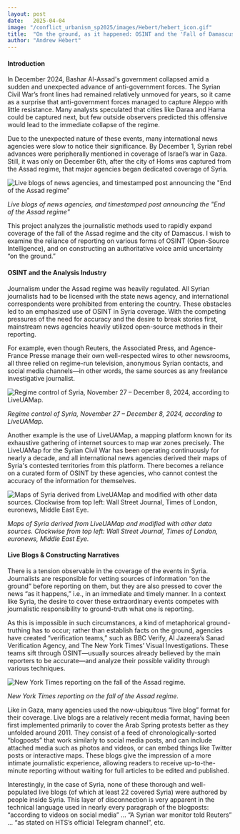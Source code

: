 ```yaml
---
layout: post
date:   2025-04-04
image: "/conflict_urbanism_sp2025/images/Hebert/hebert_icon.gif"
title:  "On the ground, as it happened: OSINT and the 'Fall of Damascus' "
author: "Andrew Hébert"
---
```

####  Introduction

In December 2024, Bashar Al-Assad's government collapsed amid a sudden and unexpected advance of anti-government forces. The Syrian Civil War’s front lines had remained relatively unmoved for years, so it came as a surprise that anti-government forces managed to capture Aleppo with little resistance. Many analysts speculated that cities like Daraa and Hama could be captured next, but few outside observers predicted this offensive would lead to the immediate collapse of the regime. 

Due to the unexpected nature of these events, many international news agencies were slow to notice their significance. By December 1, Syrian rebel advances were peripherally mentioned in coverage of Israel’s war in Gaza. Still, it was only on December 6th, after the city of Homs was captured from the Assad regime, that major agencies began dedicated coverage of Syria. 

![Live blogs of news agencies, and timestamped post announcing the "End of the Assad regime"](/conflict_urbanism_sp2025/images/Hebert/hebert_timeline1.png)

*Live blogs of news agencies, and timestamped post announcing the "End of the Assad regime"*

This project analyzes the journalistic methods used to rapidly expand coverage of the fall of the Assad regime and the city of Damascus. I wish to examine the reliance of reporting on various forms of OSINT (Open-Source Intelligence), and on constructing an authoritative voice amid uncertainty “on the ground.”


#### OSINT and the Analysis Industry

Journalism under the Assad regime was heavily regulated. All Syrian journalists had to be licensed with the state news agency, and international correspondents were prohibited from entering the country. These obstacles led to an emphasized use of OSINT in Syria coverage. With the competing pressures of the need for accuracy and the desire to break stories first, mainstream news agencies heavily utilized open-source methods in their reporting.  

For example, even though Reuters, the Associated Press, and Agence-France Presse manage their own well-respected wires to other newsrooms, all three relied on regime-run television, anonymous Syrian contacts, and social media channels—in other words, the same sources as any freelance investigative journalist.

![Regime control of Syria, November 27 – December 8, 2024, according to LiveUAMap.](/conflict_urbanism_sp2025/images/Hebert/hebert_LiveUAMap.gif)

*Regime control of Syria, November 27 – December 8, 2024, according to LiveUAMap.*

Another example is the use of LiveUAMap, a mapping platform known for its exhaustive gathering of internet sources to map war zones precisely. The LiveUAMap for the Syrian Civil War has been operating continuously for nearly a decade, and all international news agencies derived their maps of Syria's contested territories from this platform. There becomes a reliance on a curated form of OSINT by these agencies, who cannot contest the accuracy of the information for themselves. 

![Maps of Syria derived from LiveUAMap and modified with other data sources. Clockwise from top left: Wall Street Journal, Times of London, euronews, Middle East Eye.](/conflict_urbanism_sp2025/images/Hebert/hebert_maps2.png)

*Maps of Syria derived from LiveUAMap and modified with other data sources. Clockwise from top left: Wall Street Journal, Times of London, euronews, Middle East Eye.*


#### Live Blogs & Constructing Narratives

There is a tension observable in the coverage of the events in Syria. Journalists are responsible for vetting sources of information “on the ground” before reporting on them, but they are also pressed to cover the news “as it happens,” i.e., in an immediate and timely manner. In a context like Syria, the desire to cover these extraordinary events competes with journalistic responsibility to ground-truth what one is reporting.

As this is impossible in such circumstances, a kind of metaphorical ground-truthing has to occur; rather than establish facts on the ground, agencies have created “verification teams,” such as BBC Verify, Al Jazeera’s Sanad Verification Agency, and The New York Times’ Visual Investigations. These teams sift through OSINT—usually sources already believed by the main reporters to be accurate—and analyze their possible validity through various techniques. 

![New York Times reporting on the fall of the Assad regime.](/conflict_urbanism_sp2025/images/Hebert/hebert_nyt.png)

*New York Times reporting on the fall of the Assad regime.*

Like in Gaza, many agencies used the now-ubiquitous “live blog” format for their coverage. Live blogs are a relatively recent media format, having been first implemented primarily to cover the Arab Spring protests better as they unfolded around 2011. They consist of a feed of chronologically-sorted “blogposts” that work similarly to social media posts, and can include attached media such as photos and videos, or can embed things like Twitter posts or interactive maps. These blogs give the impression of a more intimate journalistic experience, allowing readers to receive up-to-the-minute reporting without waiting for full articles to be edited and published.

Interestingly, in the case of Syria, none of these thorough and well-populated live blogs (of which at least 22 covered Syria) were authored by people inside Syria. This layer of disconnection is very apparent in the technical language used in nearly every paragraph of the blogposts: “according to videos on social media” … “A Syrian war monitor told Reuters” … “as stated on HTS’s official Telegram channel”, etc.





